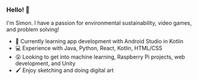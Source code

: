 ### Hello! 👋

I'm Simon. I have a passion for environmental sustainability, video games, and problem solving!

* 📱 Currently learning app development with Android Studio in Kotlin
* 💻 Experience with Java, Python, React, Kotlin, HTML/CSS
* 😮 Looking to get into machine learning, Raspberry Pi projects, web development, and Unity
* 🖌️ Enjoy sketching and doing digital art
